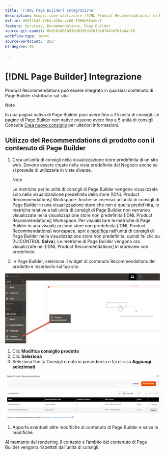 ```yaml
---
title: '[!DNL Page Builder] Integrazione'
description: Scopri come utilizzare [!DNL Product Recommendations] in Page Builder.
exl-id: dd972642-1fb4-426a-ac68-f56bb5fa2ecf
feature: Services, Recommendations, Page Builder
source-git-commit: 6bd1010066919d8339ddfb70cd7443d701a4ac78
workflow-type: tm+mt
source-wordcount: '255'
ht-degree: 0%

---
```


# [!DNL Page Builder] Integrazione

Product Recommendations può essere integrato in qualsiasi contenuto di Page Builder distribuito sul sito.

>[!NOTE]
>
> In una pagina nativa di Page Builder puoi avere fino a 25 unità di consigli. Le pagine di Page Builder non native possono avere fino a 5 unità di consigli. Consulta [Crea nuovo consiglio](create.md) per ulteriori informazioni.

## Utilizzo del Recommendations di prodotto con il contenuto di Page Builder

1. Crea un’unità di consigli nella visualizzazione store predefinita di un sito web. Devono essere create nella vista predefinita del Negozio anche se si prevede di utilizzarle in viste diverse.

   >[!NOTE]
   >
   >Le metriche per le unità di consigli di Page Builder vengono visualizzate solo nella visualizzazione predefinita dello store [!DNL Product Recommendations] Workspace. Anche se inserisci un’unità di consigli di Page Builder in una visualizzazione store che non è quella predefinita, le metriche relative a tali unità di consigli di Page Builder non verranno visualizzate nella visualizzazione store non predefinita [!DNL Product Recommendations] Workspace. Per visualizzare le metriche di Page Builder in una visualizzazione store non predefinita [!DNL Product Recommendations] workspace, apri e [modifica](edit.md) nell’unità di consigli di Page Builder nella visualizzazione store non predefinita, quindi fai clic su [!UICONTROL **Salva**]. Le metriche di Page Builder vengono ora visualizzate nel [!DNL Product Recommendations] in storeview non predefinito.

1. In Page Builder, seleziona il widget di contenuto Recommendations del prodotto e inseriscilo sul tuo sito.

![Inserisci unità per consigli](assets/pb-insert.png)

1. Clic **Modifica consiglio prodotto**
1. Clic **Seleziona**
1. Seleziona l’unità Consigli creata in precedenza e fai clic su **Aggiungi selezionati**

![Inserisci unità per consigli](assets/pb-select.png)

1. Apporta eventuali altre modifiche al contenuto di Page Builder e salva le modifiche.

Al momento del rendering, il contesto e l’ambito del contenuto di Page Builder vengono rispettati dall’unità di consigli.
